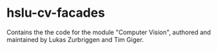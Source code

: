 # hslu-cv-facades
Contains the the code for the module "Computer Vision", authored and maintained by Lukas Zurbriggen and Tim Giger.
